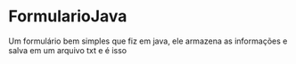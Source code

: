 # FormularioJava
Um formulário bem simples que fiz em java, ele armazena as informações e salva em um arquivo txt e é isso

